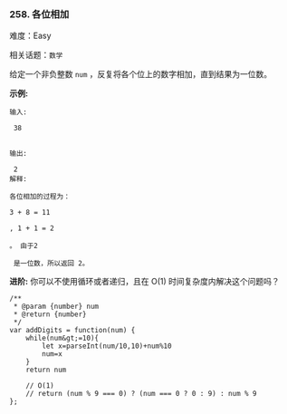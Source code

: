 ### 258. 各位相加

难度：Easy

相关话题：`数学`

给定一个非负整数  `num` ，反复将各个位上的数字相加，直到结果为一位数。



 **示例:** 





```
输入:

 38


输出:

 2 
解释: 

各位相加的过程为：

3 + 8 = 11

, 1 + 1 = 2

。 由于2

 是一位数，所以返回 2。

```

 **进阶:** 
你可以不使用循环或者递归，且在 O(1) 时间复杂度内解决这个问题吗？




```
/**
 * @param {number} num
 * @return {number}
 */
var addDigits = function(num) {
    while(num&gt;=10){
        let x=parseInt(num/10,10)+num%10
        num=x
    }
    return num
    
    // O(1)
    // return (num % 9 === 0) ? (num === 0 ? 0 : 9) : num % 9
};



```
